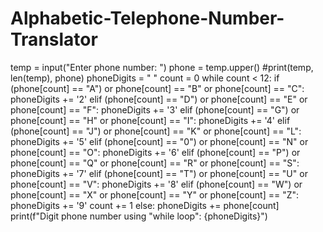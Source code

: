 # Alphabetic-Telephone-Number-Translator
temp = input("Enter phone number: ")
phone = temp.upper()
#print(temp, len(temp), phone)
phoneDigits = " "
count = 0
while count < 12:
    if (phone[count] == "A")  or phone[count] == "B" or phone[count] == "C":
        phoneDigits += '2'
    elif (phone[count] == "D")  or phone[count] == "E" or phone[count] == "F":
        phoneDigits += '3'
    elif (phone[count] == "G")  or phone[count] == "H" or phone[count] == "I":
        phoneDigits += '4'
    elif (phone[count] == "J") or phone[count] == "K" or phone[count] == "L":
        phoneDigits += '5'
    elif (phone[count] == "0") or phone[count] == "N" or phone[count] == "O":
        phoneDigits += '6'
    elif (phone[count] == "P")  or phone[count] == "Q" or phone[count] == "R" or phone[count] == "S":
        phoneDigits += '7'
    elif (phone[count] == "T")  or phone[count] == "U" or phone[count] == "V":
        phoneDigits += '8'
    elif (phone[count] == "W")  or phone[count] == "X" or phone[count] == "Y" or phone[count] == "Z":
        phoneDigits += '9'
        count += 1
    else:
        phoneDigits += phone[count]
print(f"Digit phone number using \"while loop\": {phoneDigits}")

